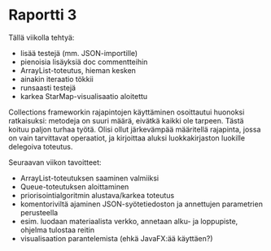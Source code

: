Raportti 3
==========

Tällä viikolla tehtyä:
- lisää testejä (mm. JSON-importille)
- pienoisia lisäyksiä doc commentteihin
- ArrayList-toteutus, hieman kesken
 - ainakin iteraatio tökkii
 - runsaasti testejä
- karkea StarMap-visualisaatio aloitettu

Collections frameworkin rajapintojen käyttäminen osoittautui huonoksi ratkaisuksi: metodeja on suuri määrä, eivätkä kaikki ole tarpeen. Tästä koituu paljon turhaa työtä. Olisi ollut järkevämpää määritellä rajapinta, jossa on vain tarvittavat operaatiot, ja kirjoittaa aluksi luokkakirjaston luokille delegoiva toteutus.

Seuraavan viikon tavoitteet:
- ArrayList-toteutuksen saaminen valmiiksi
 - Queue-toteutuksen aloittaminen
- priorisointialgoritmin alustava/karkea toteutus
- komentoriviltä ajaminen JSON-syötetiedoston ja annettujen parametrien perusteella
 - esim. luodaan materiaalista verkko, annetaan alku- ja loppupiste, ohjelma tulostaa reitin
- visualisaation parantelemista (ehkä JavaFX:ää käyttäen?)
